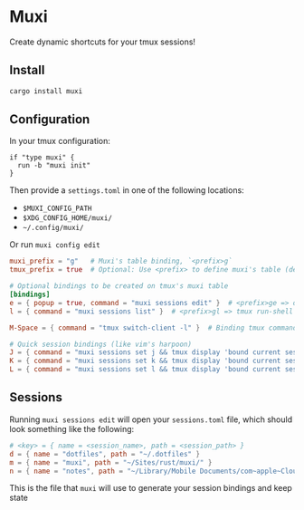 # Muxi

Create dynamic shortcuts for your tmux sessions!

## Install
```sh
cargo install muxi
```

## Configuration

In your tmux configuration:
```tmux
if "type muxi" {
  run -b "muxi init"
}
```

Then provide a `settings.toml` in one of the following locations:
- `$MUXI_CONFIG_PATH`
- `$XDG_CONFIG_HOME/muxi/`
- `~/.config/muxi/`

Or run `muxi config edit`

```toml
muxi_prefix = "g"   # Muxi's table binding, `<prefix>g`
tmux_prefix = true  # Optional: Use <prefix> to define muxi's table (default: true)

# Optional bindings to be created on tmux's muxi table
[bindings]
e = { popup = true, command = "muxi sessions edit" }  # <prefix>ge => open a tmux popup to edit your sessions file
l = { command = "muxi sessions list" }  # <prefix>gl => tmux run-shell <command>

M-Space = { command = "tmux switch-client -l" }  # Binding tmux commands

# Quick session bindings (like vim's harpoon)
J = { command = "muxi sessions set j && tmux display 'bound current session to j'" }
K = { command = "muxi sessions set k && tmux display 'bound current session to k'" }
L = { command = "muxi sessions set l && tmux display 'bound current session to l'" }
```

## Sessions

Running `muxi sessions edit` will open your `sessions.toml` file, which should look something like the following:

```toml
# <key> = { name = <session_name>, path = <session_path> }
d = { name = "dotfiles", path = "~/.dotfiles" }
m = { name = "muxi", path = "~/Sites/rust/muxi/" }
n = { name = "notes", path = "~/Library/Mobile Documents/com~apple~CloudDocs/notes" }
```

This is the file that `muxi` will use to generate your session bindings and keep state
